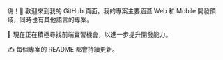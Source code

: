 嗨！👋 歡迎來到我的 GitHub 頁面。我的專案主要涵蓋 Web 和 Mobile 開發領域，同時也有其他語言的專案。  

🚀 現在正在積極尋找前端實習機會，以進一步提升開發能力。 

✍ 每個專案的 README 都會持續更新。
